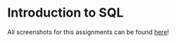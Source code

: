 # Introduction to SQL

All screenshots for this assignments can be found [here](https://github.com/msteeledadzie422/Reading-Notes/tree/main/CF401-JS/SQL-images)!
